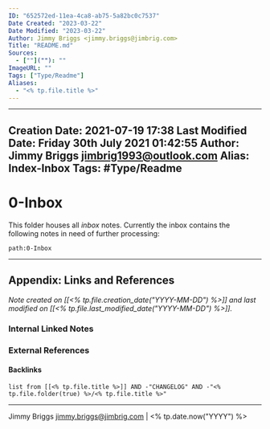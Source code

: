 ```yaml
---
ID: "652572ed-11ea-4ca8-ab75-5a82bc0c7537"
Date Created: "2023-03-22"
Date Modified: "2023-03-22"
Author: Jimmy Briggs <jimmy.briggs@jimbrig.com>
Title: "README.md"
Sources: 
  - [""](""): ""
ImageURL: ""
Tags: ["Type/Readme"]
Aliases:
  - "<% tp.file.title %>"
---
```


---
Creation Date: 2021-07-19 17:38
Last Modified Date: Friday 30th July 2021 01:42:55
Author: Jimmy Briggs <jimbrig1993@outlook.com>
Alias: Index-Inbox
Tags: #Type/Readme
---

# 0-Inbox

This folder houses all *inbox* notes. Currently the inbox contains the following notes in need of further processing:

```query
path:0-Inbox
```







***

## Appendix: Links and References

*Note created on [[<% tp.file.creation_date("YYYY-MM-DD") %>]] and last modified on [[<% tp.file.last_modified_date("YYYY-MM-DD") %>]].*

### Internal Linked Notes

### External References

#### Backlinks

```dataview
list from [[<% tp.file.title %>]] AND -"CHANGELOG" AND -"<% tp.file.folder(true) %>/<% tp.file.title %>"
```


***

Jimmy Briggs <jimmy.briggs@jimbrig.com> | <% tp.date.now("YYYY") %>